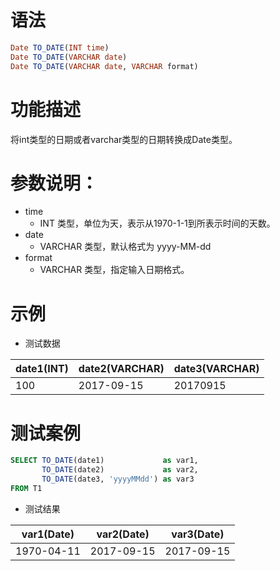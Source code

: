 # 语法

```sql
Date TO_DATE(INT time)
Date TO_DATE(VARCHAR date)
Date TO_DATE(VARCHAR date, VARCHAR format)
```

# 功能描述

将int类型的日期或者varchar类型的日期转换成Date类型。

# 参数说明：

- time
    - INT 类型，单位为天，表示从1970-1-1到所表示时间的天数。
- date
    - VARCHAR 类型，默认格式为 yyyy-MM-dd
- format
    - VARCHAR 类型，指定输入日期格式。

# 示例

- 测试数据

| date1(INT) | date2(VARCHAR) | date3(VARCHAR) |
|------------|----------------|----------------|
| 100        | 2017-09-15     | 20170915       |

# 测试案例

```sql
SELECT TO_DATE(date1)             as var1,
       TO_DATE(date2)             as var2,
       TO_DATE(date3, 'yyyyMMdd') as var3
FROM T1
```

- 测试结果

| var1(Date) | var2(Date) | var3(Date) |
|------------|------------|------------|
| 1970-04-11 | 2017-09-15 | 2017-09-15 |

